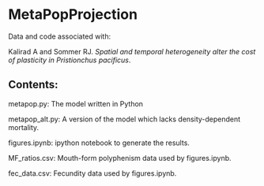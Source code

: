 # MetaPopProjection

Data and code associated with:

Kalirad A and Sommer RJ. _Spatial and temporal heterogeneity alter the cost of plasticity in Pristionchus pacificus_.


## Contents:

metapop.py: The model written in Python 

metapop_alt.py: A version of the model which lacks density-dependent mortality. 

figures.ipynb: ipython notebook to generate the results.

MF_ratios.csv: Mouth-form polyphenism data used by figures.ipynb.

fec_data.csv: Fecundity data used by figures.ipynb.